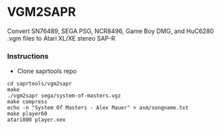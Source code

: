 # VGM2SAPR

Convert SN76489, SEGA PSG, NCR8496, Game Boy DMG, and HuC6280 .vgm files to Atari XL/XE stereo SAP-R

### Instructions

* Clone saprtools repo

```
cd saprtools/vgm2sapr
make
./vgm2sapr sega/system-of-masters.vgz
make compress
echo -n "System Of Masters - Alex Mauer" > asm/songname.txt
make player60
atari800 player.xex
```
